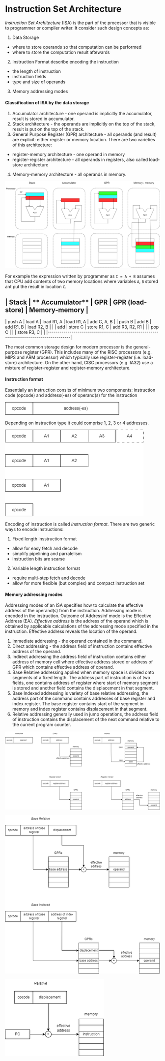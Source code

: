 # Instruction Set Architecture

*Instruction Set Architecture* (ISA) is the part of the processor that is visible to programmer or compiler writer. It consider such design concepts as:
1. Data Storage 
- where to store operands so that computation can be performed
- where to store the computation result aftewards
2. Instruction Format describe encoding the instruction 
- the length of instruction
- instruction fields
- type and size of operands
3. Memory addressing modes

#### Classification of ISA by the data storage
1. Accumulator architecture - one operand is implicitly the accumulator, result is stored in accumulator.
2. Stack architecture - the operands are implicitly on the top of the stack, result is put on the top of the stack.
3. General Purpose Register (GPR) architecture - all operands (and result) are explicit: either register or memory location. There are two varieties of this architecture:
- register-memory architecture - one operand in memory
- register-register architecture - all operands in registers, also called load-store architecture
4. Memory-memory architecture - all operands in memory.

![ISA data storage](./assets/isa_data_storage.png)

For example the expression written by programmer as `C = A + B` assumes that CPU add contents of two memory locations where variables `A`, `B` stored ant put the result in location `C`.

| **Stack** | ** Accumulator** |    **GPR**    | **GPR (load-store)** | **Memory-memory** |
------------------------------------------------------------------------------------------
|  push A   |  load A          |  load R1, A   |  load R1, A          |  add C, A, B      |
|  push B   |  add B           |  add R1, B    |  load R2, B          |                   |
|  add      |  store C         |  store R1, C  |  add R3, R2, R1      |                   |
|  pop C    |                  |               |  store R3, C         |                   |
|-----------------------------------------------------------------------------------------|

The most common storage design for modern processor is the general-purpose register (GPR). This includes many of the RISC processors (e.g. MIPS and ARM processor) which 
typically use register-register (i.e. load-store) architecture. On the other hand, CISC processors (e.g. IA32) use a mixture of register-register and register-memory architecture.

#### Instruction format
Essentially an instruction consits of minimum two components: instruction code (opcode) and address(-es) of operand(s) for the instruction 

![instruction format](./assets/instruction_format.png)

Depending on instruction type it could comprise 1, 2, 3 or 4 addresses. 

![instruction with address](./assets/instruction_with_address.png)

Encoding of instruction is called *instruction format*. There are two generic ways to encode instructions:
1. Fixed length insstruction format
- allow for easy fetch and decode
- simplify pipelining and parralelism
- instruction bits are scarse
2. Variable length instruction format
- require multi-step fetch and decode
- allow for more flexible (but complex) and compact instruction set

#### Memory addressing modes
Addressing modes of an ISA specifies how to calculate the effective address of the operand(s) from the instruction. Addressing mode is encoded in the instruction. Outcome of Addressinf mode 
is the Effective Address (EA). *Effective address* is the address of the operand which is obtained by applicable calculations of the addressing mode specified in the instruction. Effective 
address reveals the location of the operand.
1. Immediate addressing - the operand contained in the command.
2. Direct addressing - the address field of instruction contains effective address of the operand.
3. Indirect addressing the address field of instruction contains either address of memory cell where effective address stored or address of GPR which contains effective address of operand.
4. Base Relative addressing applied when memory space is divided onto segments of a fixed length. The address part of instruction is of two fields, one contains address of register where 
start of memory segment is stored and another field contains the displacement in that segment.
5. Base Indexed addressing is variety of base relative addressing, the address part of the command contains addresses of base register and index register. The base register contains start 
of the segment in memory and index register contains displacement in that segment.
6. Relative addressing generally used in jump operations, the address field of instruction contains the displacement of the next command relative to the current program counter.


![memory addressing modes](./assets/memory_addressing_modes.png)

![memory addressing modes 2](./assets/memory_addressing_modes_2.png)

![memory addressing modes 3](./assets/memory_addressing_modes_3.png)

